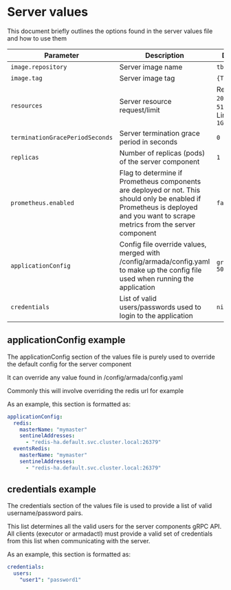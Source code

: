# Server values

This document briefly outlines the options found in the server values file and how to use them

| Parameter                         | Description                                                                                                                                                                    | Default                                                 |
|-----------------------------------|--------------------------------------------------------------------------------------------------------------------------------------------------------------------------------|---------------------------------------------------------|
| `image.repository`                | Server image name                                                                                                                                                              | `tba`                                                   |
| `image.tag`                       | Server image tag                                                                                                                                                               | `{TAG_NAME}`                                            |
| `resources`                       | Server resource request/limit                                                                                                                                                  | Request: `200m`, `512Mi`. Limit: `300m`, `1Gi`          |
| `terminationGracePeriodSeconds`   | Server termination grace period in seconds                                                                                                                                     | `0`                                                     |                                                   
| `replicas`                        | Number of replicas (pods) of the server component                                                                                                                              | `1`                                                     |                                                   
| `prometheus.enabled`              | Flag to determine if Prometheus components are deployed or not. This should only be enabled if Prometheus is deployed and you want to scrape metrics from the server component | `false`                                                 |
| `applicationConfig`               | Config file override values, merged with /config/armada/config.yaml to make up the config file used when running the application                                               | `grpcPort: 50051`                                       |
| `credentials`                     | List of valid users/passwords used to login to the application                                                                                                                 | `nil`                                                   |

## applicationConfig example

The applicationConfig section of the values file is purely used to override the default config for the server component

It can override any value found in /config/armada/config.yaml

Commonly this will involve overriding the redis url for example

As an example, this section is formatted as:

```yaml
applicationConfig:
  redis:
    masterName: "mymaster"
    sentinelAddresses: 
      - "redis-ha.default.svc.cluster.local:26379"
  eventsRedis:   
    masterName: "mymaster"
    sentinelAddresses: 
      - "redis-ha.default.svc.cluster.local:26379"
```

## credentials example

The credentials section of the values file is used to provide a list of valid username/password pairs.

This list determines all the valid users for the server components gRPC API.  All clients (executor or armadactl) must provide a valid set of credentials from this list when communicating with the server.

As an example, this section is formatted as:

```yaml
credentials:
  users:
    "user1": "password1"
```
